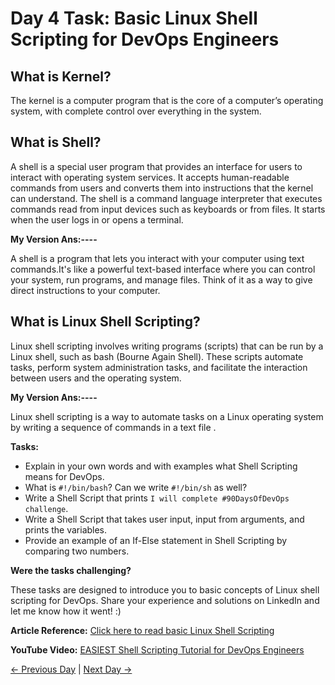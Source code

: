 # Day 4 Task: Basic Linux Shell Scripting for DevOps Engineers

## What is Kernel?

The kernel is a computer program that is the core of a computer’s operating system, with complete control over everything in the system.

## What is Shell?

A shell is a special user program that provides an interface for users to interact with operating system services. It accepts human-readable commands from users and converts them into instructions that the kernel can understand. The shell is a command language interpreter that executes commands read from input devices such as keyboards or from files. It starts when the user logs in or opens a terminal.

**My Version Ans:----**

A shell is a program that lets you interact with your computer using text commands.It's like a powerful text-based interface where you can control your system, run programs, and manage files. Think of it as a way to give direct instructions to your computer.

## What is Linux Shell Scripting?

Linux shell scripting involves writing programs (scripts) that can be run by a Linux shell, such as bash (Bourne Again Shell). These scripts automate tasks, perform system administration tasks, and facilitate the interaction between users and the operating system.

**My Version Ans:----**

Linux shell scripting is a way to automate tasks on a Linux operating system by writing a sequence of commands in a text file .

**Tasks:**

- Explain in your own words and with examples what Shell Scripting means for DevOps.
- What is `#!/bin/bash`? Can we write `#!/bin/sh` as well?
- Write a Shell Script that prints `I will complete #90DaysOfDevOps challenge`.
- Write a Shell Script that takes user input, input from arguments, and prints the variables.
- Provide an example of an If-Else statement in Shell Scripting by comparing two numbers.

**Were the tasks challenging?**

These tasks are designed to introduce you to basic concepts of Linux shell scripting for DevOps. Share your experience and solutions on LinkedIn and let me know how it went! :)

**Article Reference:** [Click here to read basic Linux Shell Scripting](https://devopscube.com/linux-shell-scripting-for-devops/)

**YouTube Video:** [EASIEST Shell Scripting Tutorial for DevOps Engineers](https://www.youtube.com/watch?v=_-D6gkRj7xc&list=PLlfy9GnSVerQr-Se9JRE_tZJk3OUoHCkh&index=3)

[← Previous Day](../day03/README.md) | [Next Day →](../day05/README.md)
